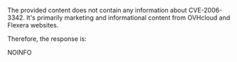The provided content does not contain any information about CVE-2006-3342. It's primarily marketing and informational content from OVHcloud and Flexera websites.

Therefore, the response is:

NOINFO